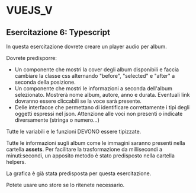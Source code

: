 # VUEJS_V

## Esercitazione 6: Typescript

In questa esercitazione dovrete creare un player audio per album.

Dovrete predisporre:

-   Un componente che mostri la cover degli album disponibili e faccia cambiare la classe css alternando "before", "selected" e "after" a seconda della posizione.
-   Un componente che mostri le informazioni a seconda dell'album selezionato. Mostrerà nome album, autore, anno e durata. Eventuali link dovranno essere cliccabili se la voce sarà presente.
-   Delle interfacce che permettano di identificare correttamente i tipi degli oggetti espressi nel json. Attenzione alle voci non presenti o indicate diversamente (stringa o numero...)

Tutte le variabili e le funzioni DEVONO essere tipizzate.

Tutte le informazioni sugli album come le immagini saranno presenti nella cartella **assets**.
Per facilitare la trasformazione da millisecondi a minuti:secondi, un apposito metodo è stato predisposto nella cartella helpers.

La grafica è già stata predisposta per questa esercitazione.

Potete usare uno store se lo ritenete necessario.
